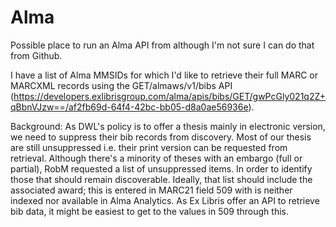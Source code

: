 # Alma
Possible place to run an Alma API from although I'm not sure I can do that from Github.

I have a list of Alma MMSIDs for which I'd like to retrieve their full MARC or MARCXML records using the GET/almaws/v1/bibs API (https://developers.exlibrisgroup.com/alma/apis/bibs/GET/gwPcGly021q2Z+qBbnVJzw==/af2fb69d-64f4-42bc-bb05-d8a0ae56936e).

Background: As DWL's policy is to offer a thesis mainly in electronic version, we need to suppress their bib records from discovery. Most of our thesis are still unsuppressed i.e. their print version can be requested from retrieval. Although there's a minority of theses with an embargo (full or partial), RobM requested a list of unsuppressed items. In order to identify those that should remain discoverable. Ideally, that list should include the associated award; this is entered in MARC21 field 509 with is neither indexed nor available in Alma Analytics. As Ex Libris offer an API to retrieve bib data, it might be easiest to get to the values in 509 through this.
